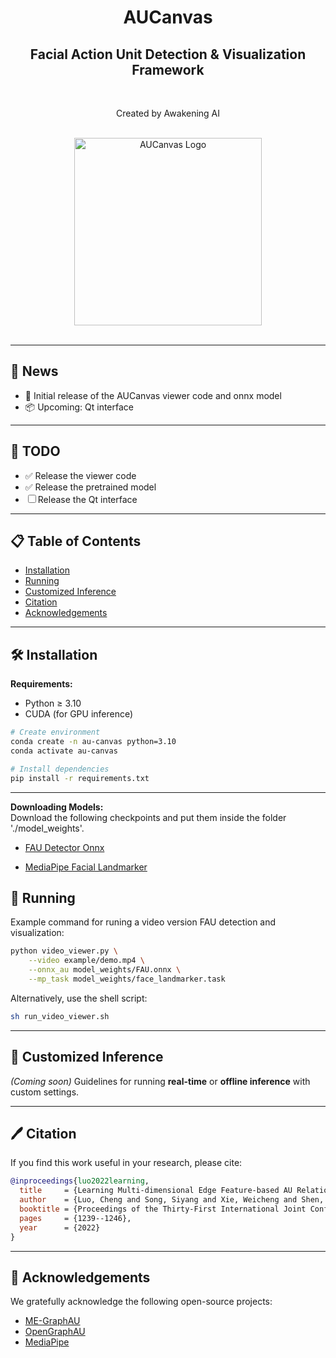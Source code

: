 <div align="center">

  <!-- Title -->
  <h1>
    AUCanvas
  </h1>
  <h2>
    Facial Action Unit Detection & Visualization Framework
  </h2>
  <br/>

  <!-- Affiliation -->
  <p>
    Created by Awakening AI
  </p>
  <br/>

  <!-- Logo -->
  <!-- Update the logo path if needed -->
  <img src="docs/aucanvas-logo.png" alt="AUCanvas Logo" width="300"/>
  <br/><br/>

</div>

---

## 📢 News
- 🚀 Initial release of the AUCanvas viewer code and onnx model
- 📦 Upcoming: Qt interface  

---

## 📝 TODO
- ✅ Release the viewer code  
- ✅ Release the pretrained model  
- ☐ Release the Qt interface  

---

## 📋 Table of Contents
- [Installation](#installation)  
- [Running](#running)  
- [Customized Inference](#customized-inference)  
- [Citation](#citation)  
- [Acknowledgements](#acknowledgements)  

---

## 🛠️ Installation

**Requirements:**  
- Python ≥ 3.10  
- CUDA (for GPU inference)  

```bash
# Create environment
conda create -n au-canvas python=3.10
conda activate au-canvas

# Install dependencies
pip install -r requirements.txt
````

---

**Downloading Models:**  
Download the following checkpoints and put them inside the folder './model_weights'. 

- [FAU Detector Onnx](https://drive.google.com/file/d/1UIBcUm4EkgRz5OyZFL59HVaoxI3NNhl9/view?usp=sharing)

- [MediaPipe Facial Landmarker](https://storage.googleapis.com/mediapipe-models/face_landmarker/face_landmarker/float16/latest/face_landmarker.task)


## 🎯 Running

Example command for runing a video version FAU detection and visualization:

```bash
python video_viewer.py \
    --video example/demo.mp4 \
    --onnx_au model_weights/FAU.onnx \
    --mp_task model_weights/face_landmarker.task
```

Alternatively, use the shell script:

```bash
sh run_video_viewer.sh
```

---

## 🧪 Customized Inference

*(Coming soon)*
Guidelines for running **real-time** or **offline inference** with custom settings.

---

## 🖊️ Citation

If you find this work useful in your research, please cite:

```bibtex
@inproceedings{luo2022learning,
  title     = {Learning Multi-dimensional Edge Feature-based AU Relation Graph for Facial Action Unit Recognition},
  author    = {Luo, Cheng and Song, Siyang and Xie, Weicheng and Shen, Linlin and Gunes, Hatice},
  booktitle = {Proceedings of the Thirty-First International Joint Conference on Artificial Intelligence, {IJCAI-22}},
  pages     = {1239--1246},
  year      = {2022}
}
```

---

## 🤝 Acknowledgements

We gratefully acknowledge the following open-source projects:

* [ME-GraphAU](https://github.com/CVI-SZU/ME-GraphAU)
* [OpenGraphAU](https://github.com/lingjivoo/OpenGraphAU)
* [MediaPipe](https://ai.google.dev/edge/mediapipe/solutions/guide)



